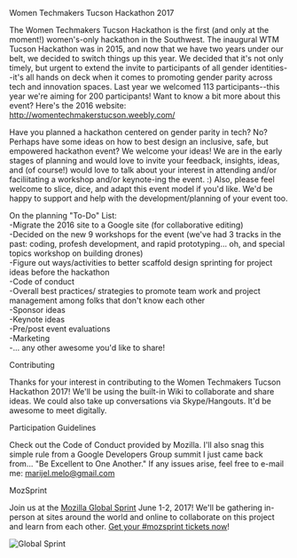 Women Techmakers Tucson Hackathon 2017

The Women Techmakers Tucson Hackathon is the first (and only at the moment!) women's-only hackathon in the Southwest. The inaugural WTM Tucson Hackathon was in 2015, and now that we have two years under our belt, we decided to switch things up this year. We decided that it's not only timely, but urgent to extend the invite to participants of all gender identities--it's all hands on deck when it comes to promoting gender parity across tech and innovation spaces. Last year we welcomed 113 participants--this year we're aiming for 200 participants! Want to know a bit more about this event? Here's the 2016 website: http://womentechmakerstucson.weebly.com/

Have you planned a hackathon centered on gender parity in tech? No? Perhaps have some ideas on how to best design an inclusive, safe, but empowered hackathon event? We welcome your ideas! We are in the early stages of planning and would love to invite your feedback, insights, ideas, and (of course!) would love to talk about your interest in attending and/or faciliitating a workshop and/or keynote-ing the event. :) Also, please feel welcome to slice, dice, and adapt this event model if you'd like. We'd be happy to support and help with the development/planning of your event too.

On the planning "To-Do" List:
<br>-Migrate the 2016 site to a Google site (for collaborative editing)
<br>-Decided on the new 9 workshops for the event (we've had 3 tracks in the past: coding, profesh development, and rapid prototyping... oh, and special topics workshop on building drones)
<br>-Figure out ways/activities to better scaffold design sprinting for project ideas before the hackathon
<br>-Code of conduct
<br>-Overall best practices/ strategies to promote team work and project management among folks that don't know each other
<br>-Sponsor ideas
<br>-Keynote ideas
<br>-Pre/post event evaluations
<br>-Marketing
<br>-... any other awesome you'd like to share!

Contributing

Thanks for your interest in contributing to the Women Techmakers Tucson Hackathon 2017! We'll be using the built-in Wiki to collaborate and share ideas. We could also take up conversations via Skype/Hangouts. It'd be awesome to meet digitally.

Participation Guidelines

Check out the Code of Conduct provided by Mozilla. I'll also snag this simple rule from a Google Developers Group summit I just came back from... "Be Excellent to One Another." If any issues arise, feel free to e-mail me: marijel.melo@gmail.com

MozSprint

Join us at the [Mozilla Global Sprint](http://mozilla.github.io/global-sprint/) June 1-2, 2017! We'll be gathering in-person at sites around the world and online to collaborate on this project and learn from each other. [Get your #mozsprint tickets now](http://mozilla.github.io/global-sprint/)!

![Global Sprint](https://cloud.githubusercontent.com/assets/617994/24632585/b2b07dcc-1892-11e7-91cf-f9e473187cf7.png)
